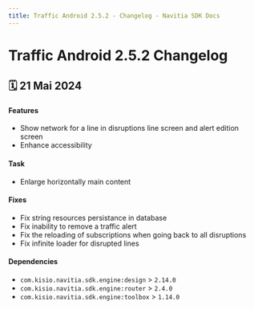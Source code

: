 ```yaml
---
title: Traffic Android 2.5.2 - Changelog - Navitia SDK Docs
---
```


# Traffic Android 2.5.2 Changelog

<h2>🗓 21 Mai 2024</h2>

#### Features
- Show network for a line in disruptions line screen and alert edition screen
- Enhance accessibility

#### Task
- Enlarge horizontally main content

#### Fixes
- Fix string resources persistance in database
- Fix inability to remove a traffic alert
- Fix the reloading of subscriptions when going back to all disruptions
- Fix infinite loader for disrupted lines
 
#### Dependencies
- `com.kisio.navitia.sdk.engine:design` > `2.14.0`
- `com.kisio.navitia.sdk.engine:router` > `2.4.0`
- `com.kisio.navitia.sdk.engine:toolbox` > `1.14.0`
